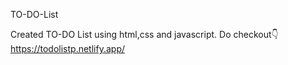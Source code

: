 TO-DO-List

Created TO-DO List using html,css and javascript.
Do checkout👇
https://todolistp.netlify.app/
